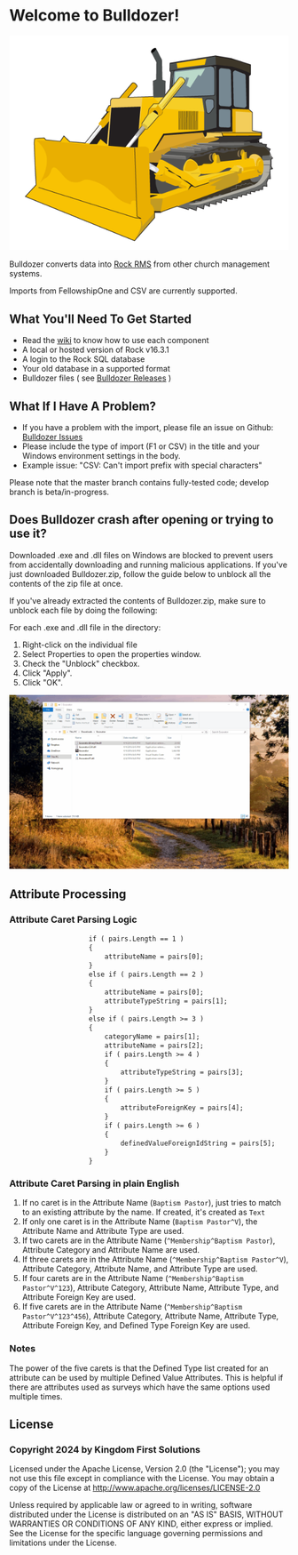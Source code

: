 # Welcome to Bulldozer!

![](/Bulldozer.png)

Bulldozer converts data into [Rock RMS](http://www.rockrms.com/) from other church management systems.

Imports from FellowshipOne and CSV are currently supported.

## What You'll Need To Get Started

- Read the [wiki](https://github.com/KingdomFirst/Bulldozer/wiki) to know how to use each component
- A local or hosted version of Rock v16.3.1
- A login to the Rock SQL database
- Your old database in a supported format
- Bulldozer files ( see [Bulldozer Releases](https://github.com/KingdomFirst/Bulldozer/releases) )

## What If I Have A Problem?
- If you have a problem with the import, please file an issue on Github: [Bulldozer Issues](https://github.com/KingdomFirst/Bulldozer/issues)
- Please include the type of import (F1 or CSV) in the title and your Windows environment settings in the body.
- Example issue: "CSV: Can't import prefix with special characters"

Please note that the master branch contains fully-tested code; develop branch is beta/in-progress.

## Does Bulldozer crash after opening or trying to use it?

Downloaded .exe and .dll files on Windows are blocked to prevent users from accidentally downloading and running malicious applications. If you've just downloaded Bulldozer.zip, follow the guide below to unblock all the contents of the zip file at once.

If you've already extracted the contents of Bulldozer.zip, make sure to unblock each file by doing the following:

For each .exe and .dll file in the directory:

1. Right-click on the individual file
2. Select Properties to open the properties window.
3. Check the "Unblock" checkbox.
4. Click "Apply".
5. Click "OK".

![Unblock each file in the directory.](/UnblockTutorialAnimation.gif?raw=true "Optional Title")

## Attribute Processing
### Attribute Caret Parsing Logic
```
                    if ( pairs.Length == 1 )
                    {
                        attributeName = pairs[0];
                    }
                    else if ( pairs.Length == 2 )
                    {
                        attributeName = pairs[0];
                        attributeTypeString = pairs[1];
                    }
                    else if ( pairs.Length >= 3 )
                    {
                        categoryName = pairs[1];
                        attributeName = pairs[2];
                        if ( pairs.Length >= 4 )
                        {
                            attributeTypeString = pairs[3];
                        }
                        if ( pairs.Length >= 5 )
                        {
                            attributeForeignKey = pairs[4];
                        }
                        if ( pairs.Length >= 6 )
                        {
                            definedValueForeignIdString = pairs[5];
                        }
                    }
```
### Attribute Caret Parsing in plain English
1. If no caret is in the Attribute Name (`Baptism Pastor`), just tries to match to an existing attribute by the name.  If created, it's created as `Text`
2. If only one caret is in the Attribute Name (`Baptism Pastor^V`), the Attribute Name and Attribute Type are used.
3. If two carets are in the Attribute Name (`^Membership^Baptism Pastor`), Attribute Category and Attribute Name are used.
4. If three carets are in the Attribute Name (`^Membership^Baptism Pastor^V`), Attribute Category, Attribute Name, and Attribute Type are used.
5. If four carets are in the Attribute Name (`^Membership^Baptism Pastor^V^123`), Attribute Category, Attribute Name, Attribute Type, and Attribute Foreign Key are used.
6. If five carets are in the Attribute Name (`^Membership^Baptism Pastor^V^123^456`), Attribute Category, Attribute Name, Attribute Type, Attribute Foreign Key, and Defined Type Foreign Key are used.

### Notes
The power of the five carets is that the Defined Type list created for an attribute can be used by multiple Defined Value Attributes.  This is helpful if there are attributes used as surveys which have the same options used multiple times.

## License
### Copyright 2024 by Kingdom First Solutions  

Licensed under the Apache License, Version 2.0 (the "License"); you may not use this file except in compliance with the License. You may obtain a copy of the License at http://www.apache.org/licenses/LICENSE-2.0  

Unless required by applicable law or agreed to in writing, software distributed under the License is distributed on an "AS IS" BASIS, WITHOUT WARRANTIES OR CONDITIONS OF ANY KIND, either express or implied. See the License for the specific language governing permissions and limitations under the License.
